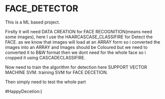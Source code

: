 # FACE_DETECTOR

This is a ML based project.

Firstly it will need DATA CREATION for FACE RECOGNITION(means need some images), here I use the HAARCASCASE_CLASSIFIRE for Detect the FACE.
as we know that images will load at an ARRAY form so i converted the images into an ARRAY and Images should be Coloured but we need to converted it to B&W format
then we dont need for the whole face so i cropped it using CASCADECLASSIFIRE.

Now need to train the algorithm for detection here SUPPORT VECTOR MACHINE SVM.
training SVM for FACE DECETION.

Then simply need to test the whole part

#HappyDecetion:)
